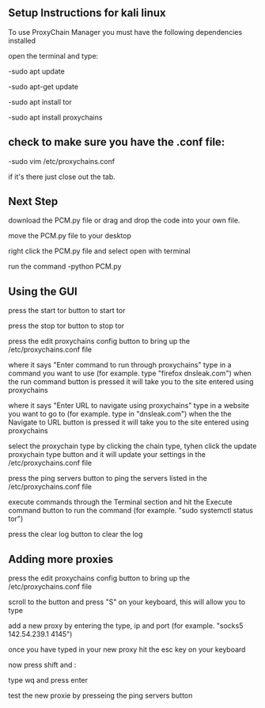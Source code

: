 Setup Instructions for kali linux
--------------------------
To use ProxyChain Manager you must have the following dependencies installed

open the terminal and type:

-sudo apt update

-sudo apt-get update

-sudo apt install tor

-sudo apt install proxychains

check to make sure you have the .conf file:
----------------------------------------------
-sudo vim /etc/proxychains.conf

if it's there just close out the tab.

Next Step
---------------
download the PCM.py file or drag and drop the code into your own file.

move the PCM.py file to your desktop

right click the PCM.py file and select open with terminal 

run the command -python PCM.py

Using the GUI
-------------------
press the start tor button to start tor

press the stop tor button to stop tor

press the edit proxychains config button to bring up the /etc/proxychains.conf file

where it says "Enter command to run through proxychains" type in a command you want to use (for example. type "firefox dnsleak.com") when the run command button is pressed it will take you to the site entered using proxychains

where it says "Enter URL to navigate using proxychains" type in a website you want to go to (for example. type in "dnsleak.com") when the the Navigate to URL button is pressed it will take you to the site entered using proxychains

select the proxychain type by clicking the chain type, tyhen click the update proxychain type button and it will update your settings in the /etc/proxychains.conf file

press the ping servers button to ping the servers listed in the /etc/proxychains.conf file

execute commands through the Terminal section and hit the Execute command button to run the command (for example. "sudo systemctl status tor")

press the clear log button to clear the log

Adding more proxies
------------------------------
press the edit proxychains config button to bring up the /etc/proxychains.conf file

scroll to the button and press "S" on your keyboard, this will allow you to type

add a new proxy by entering the type, ip and port (for example. "socks5  142.54.239.1  4145")

once you have typed in your new proxy hit the esc key on your keyboard

now press shift and : 

type wq and press enter

test the new proxie by presseing the ping servers button
